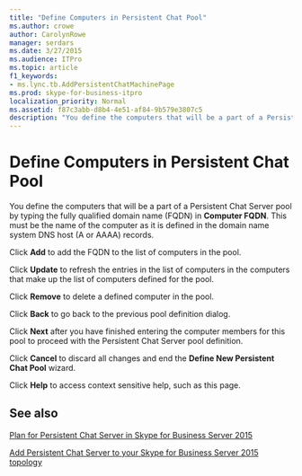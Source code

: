 ```yaml
---
title: "Define Computers in Persistent Chat Pool"
ms.author: crowe
author: CarolynRowe
manager: serdars
ms.date: 3/27/2015
ms.audience: ITPro
ms.topic: article
f1_keywords:
- ms.lync.tb.AddPersistentChatMachinePage
ms.prod: skype-for-business-itpro
localization_priority: Normal
ms.assetid: f87c3abb-d8b4-4e51-af84-9b579e3807c5
description: "You define the computers that will be a part of a Persistent Chat Server pool by typing the fully qualified domain name (FQDN) in Computer FQDN. This must be the name of the computer as it is defined in the domain name system DNS host (A or AAAA) records."
---
```


# Define Computers in Persistent Chat Pool
 
You define the computers that will be a part of a Persistent Chat Server pool by typing the fully qualified domain name (FQDN) in **Computer FQDN**. This must be the name of the computer as it is defined in the domain name system DNS host (A or AAAA) records.
  
Click **Add** to add the FQDN to the list of computers in the pool.
  
Click **Update** to refresh the entries in the list of computers in the computers that make up the list of computers defined for the pool.
  
Click **Remove** to delete a defined computer in the pool.
  
Click **Back** to go back to the previous pool definition dialog.
  
Click **Next** after you have finished entering the computer members for this pool to proceed with the Persistent Chat Server pool definition.
  
Click **Cancel** to discard all changes and end the **Define New Persistent Chat Pool** wizard.
  
Click **Help** to access context sensitive help, such as this page.
  
## See also

[Plan for Persistent Chat Server in Skype for Business Server 2015](../../plan-your-deployment/persistent-chat-server/persistent-chat-server.md)
  
[Add Persistent Chat Server to your Skype for Business Server 2015 topology](../../deploy/deploy-persistent-chat-server/add-persistent-chat-server.md)
